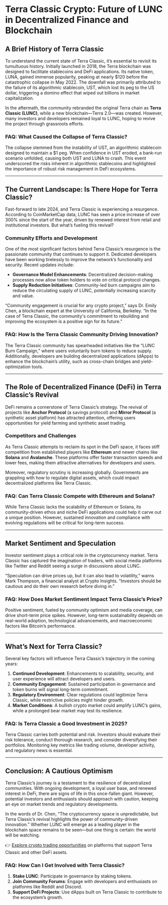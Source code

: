 # Terra Classic Crypto: Future of LUNC in Decentralized Finance and Blockchain  

## A Brief History of Terra Classic  

To understand the current state of Terra Classic, it’s essential to revisit its tumultuous history. Initially launched in 2018, the Terra blockchain was designed to facilitate stablecoins and DeFi applications. Its native token, LUNA, gained immense popularity, peaking at nearly $120 before the catastrophic collapse in May 2022. The downfall was primarily attributed to the failure of its algorithmic stablecoin, UST, which lost its peg to the US dollar, triggering a domino effect that wiped out billions in market capitalization.  

In the aftermath, the community rebranded the original Terra chain as **Terra Classic (LUNC)**, while a new blockchain—Terra 2.0—was created. However, many investors and developers remained loyal to LUNC, hoping to revive the project through grassroots efforts.  

### FAQ: What Caused the Collapse of Terra Classic?  
The collapse stemmed from the instability of UST, an algorithmic stablecoin designed to maintain a $1 peg. When confidence in UST eroded, a bank-run scenario unfolded, causing both UST and LUNA to crash. This event underscored the risks inherent in algorithmic stablecoins and highlighted the importance of robust risk management in DeFi ecosystems.  

---

## The Current Landscape: Is There Hope for Terra Classic?  

Fast-forward to late 2024, and Terra Classic is experiencing a resurgence. According to CoinMarketCap data, LUNC has seen a price increase of over 300% since the start of the year, driven by renewed interest from retail and institutional investors. But what’s fueling this revival?  

### Community Efforts and Development  

One of the most significant factors behind Terra Classic’s resurgence is the passionate community that continues to support it. Dedicated developers have been working tirelessly to improve the network’s functionality and security. Recent updates include:  

- **Governance Model Enhancements**: Decentralized decision-making processes now allow token holders to vote on critical protocol changes.  
- **Supply Reduction Initiatives**: Community-led burn campaigns aim to reduce the circulating supply of LUNC, potentially increasing scarcity and value.  

“Community engagement is crucial for any crypto project,” says Dr. Emily Chen, a blockchain expert at the University of California, Berkeley. “In the case of Terra Classic, the community's commitment to rebuilding and improving the ecosystem is a positive sign for its future.”  

### FAQ: How Is the Terra Classic Community Driving Innovation?  
The Terra Classic community has spearheaded initiatives like the “LUNC Burn Campaign,” where users voluntarily burn tokens to reduce supply. Additionally, developers are building decentralized applications (dApps) to enhance the blockchain’s utility, such as cross-chain bridges and yield-optimization tools.  

---

## The Role of Decentralized Finance (DeFi) in Terra Classic’s Revival  

DeFi remains a cornerstone of Terra Classic’s strategy. The revival of projects like **Anchor Protocol** (a savings protocol) and **Mirror Protocol** (a synthetic asset platform) has attracted attention, offering users opportunities for yield farming and synthetic asset trading.  

### Competitors and Challenges  

As Terra Classic attempts to reclaim its spot in the DeFi space, it faces stiff competition from established players like **Ethereum** and newer chains like **Solana** and **Avalanche**. These platforms offer faster transaction speeds and lower fees, making them attractive alternatives for developers and users.  

Moreover, regulatory scrutiny is increasing globally. Governments are grappling with how to regulate digital assets, which could impact decentralized platforms like Terra Classic.  

### FAQ: Can Terra Classic Compete with Ethereum and Solana?  
While Terra Classic lacks the scalability of Ethereum or Solana, its community-driven ethos and niche DeFi applications could help it carve out a unique position. However, sustained innovation and compliance with evolving regulations will be critical for long-term success.  

---

## Market Sentiment and Speculation  

Investor sentiment plays a critical role in the cryptocurrency market. Terra Classic has captured the imagination of traders, with social media platforms like Twitter and Reddit seeing a surge in discussions about LUNC.  

“Speculation can drive prices up, but it can also lead to volatility,” warns Mark Thompson, a financial analyst at Crypto Insights. “Investors should be cautious and do their own research before diving in.”  

### FAQ: How Does Market Sentiment Impact Terra Classic’s Price?  
Positive sentiment, fueled by community optimism and media coverage, can drive short-term price spikes. However, long-term sustainability depends on real-world adoption, technological advancements, and macroeconomic factors like Bitcoin’s performance.  

---

## What’s Next for Terra Classic?  

Several key factors will influence Terra Classic’s trajectory in the coming years:  

1. **Continued Development**: Enhancements to scalability, security, and user experience will attract developers and users.  
2. **Community Engagement**: Sustained participation in governance and token burns will signal long-term commitment.  
3. **Regulatory Environment**: Clear regulations could legitimize Terra Classic, while restrictive policies might hinder growth.  
4. **Market Conditions**: A bullish crypto market could amplify LUNC’s gains, while a prolonged bear market may test its resilience.  

### FAQ: Is Terra Classic a Good Investment in 2025?  
Terra Classic carries both potential and risk. Investors should evaluate their risk tolerance, conduct thorough research, and consider diversifying their portfolios. Monitoring key metrics like trading volume, developer activity, and regulatory news is essential.  

---

## Conclusion: A Cautious Optimism  

Terra Classic’s journey is a testament to the resilience of decentralized communities. With ongoing development, a loyal user base, and renewed interest in DeFi, there are signs of life in this once-fallen giant. However, potential investors and enthusiasts should approach with caution, keeping an eye on market trends and regulatory developments.  

In the words of Dr. Chen, “The cryptocurrency space is unpredictable, but Terra Classic’s revival highlights the power of community-driven innovation.” Whether LUNC will emerge as a leading player in the blockchain space remains to be seen—but one thing is certain: the world will be watching.  

👉 [Explore crypto trading opportunities](https://bit.ly/okx-bonus) on platforms that support Terra Classic and other DeFi assets.  

### FAQ: How Can I Get Involved with Terra Classic?  
1. **Stake LUNC**: Participate in governance by staking tokens.  
2. **Join Community Forums**: Engage with developers and enthusiasts on platforms like Reddit and Discord.  
3. **Support DeFi Projects**: Use dApps built on Terra Classic to contribute to the ecosystem’s growth.